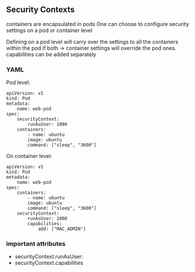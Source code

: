 ## Security Contexts
containers are encapsulated in pods
One can choose to configure security settings on a pod or container level

Defining on a pod level will carry over the settings to all the containers within the pod
if both -> container settings will override the pod ones.
capabilities can be added separately


### YAML
Pod level:
```angular2html
apiVersion: v1
kind: Pod
metadata:
	name: web-pod
spec:
	securityContext:
		runAsUser: 1000
	containers:
		- name: ubuntu
		image: ubuntu
		command: ["sleep", "3600"]
```

On container level:
```angular2html
apiVersion: v1
kind: Pod
metadata:
	name: web-pod
spec:
	containers:
		- name: ubuntu
		image: ubuntu
		command: ["sleep", "3600"]
	securityContext:
		runAsUser: 1000
		capabilities:
			add: ["MAC_ADMIN"]	
```

### important attributes
* securityContext.runAsUser:
* securityContext.capabilities